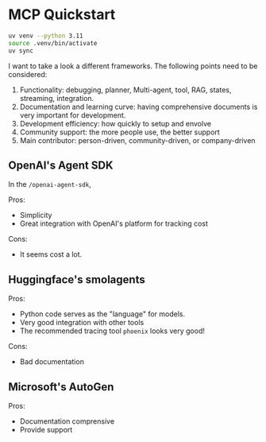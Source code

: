 # MCP Quickstart

```bash
uv venv --python 3.11
source .venv/bin/activate
uv sync
```

I want to take a look a different frameworks. The following points need to be considered:

1. Functionality: debugging, planner, Multi-agent, tool, RAG, states, streaming, integration.
2. Documentation and learning curve: having comprehensive documents is very important for development.
3. Development efficiency: how quickly to setup and envolve
4. Community support: the more people use, the better support
5. Main contributor: person-driven, community-driven, or company-driven

## OpenAI's Agent SDK

In the `/openai-agent-sdk`,

Pros:

- Simplicity
- Great integration with OpenAI's platform for tracking cost

Cons:

- It seems cost a lot.


## Huggingface's smolagents

Pros:

- Python code serves as the "language" for models.
- Very good integration with other tools
- The recommended tracing tool `phoenix` looks very good!

Cons:

- Bad documentation

## Microsoft's AutoGen

Pros:

- Documentation comprensive
- Provide support